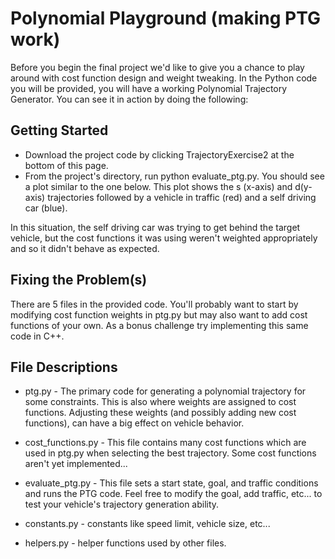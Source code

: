 # Polynomial Playground (making PTG work)

Before you begin the final project we'd like to give you a chance to play around with cost function design and weight 
tweaking. In the Python code you will be provided, you will have a working Polynomial Trajectory Generator. You can see 
it in action by doing the following:

## Getting Started

- Download the project code by clicking TrajectoryExercise2 at the bottom of this page.
- From the project's directory, run python evaluate_ptg.py. You should see a plot similar to the one below. This plot 
shows the s (x-axis) and d(y-axis) trajectories followed by a vehicle in traffic (red) and a self driving car (blue).

In this situation, the self driving car was trying to get behind the target vehicle, but the cost functions it was 
using weren't weighted appropriately and so it didn't behave as expected.

## Fixing the Problem(s)
There are 5 files in the provided code. You'll probably want to start by modifying cost function weights in ptg.py 
but may also want to add cost functions of your own. As a bonus challenge try implementing this same code in C++.

## File Descriptions

- ptg.py - The primary code for generating a polynomial trajectory for some constraints. This is also where weights 
are assigned to cost functions. Adjusting these weights (and possibly adding new cost functions), can have a big 
effect on vehicle behavior.

- cost_functions.py - This file contains many cost functions which are used in ptg.py when selecting the best 
trajectory. Some cost functions aren't yet implemented...

- evaluate_ptg.py - This file sets a start state, goal, and traffic conditions and runs the PTG code. Feel free to 
modify the goal, add traffic, etc... to test your vehicle's trajectory generation ability.

- constants.py - constants like speed limit, vehicle size, etc...

- helpers.py - helper functions used by other files.
